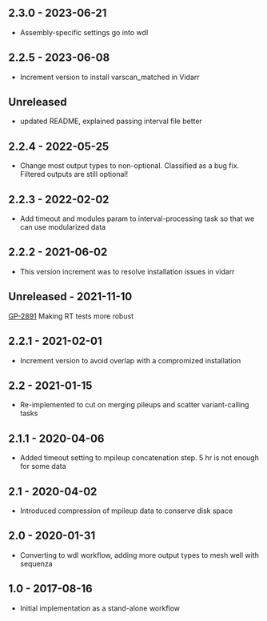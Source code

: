 ## 2.3.0 - 2023-06-21
- Assembly-specific settings go into wdl
## 2.2.5 - 2023-06-08
- Increment version to install varscan_matched in Vidarr
## Unreleased
- updated README, explained passing interval file better
## 2.2.4 - 2022-05-25
- Change most output types to non-optional. Classified as a bug fix. Filtered outputs are still optional!
## 2.2.3 - 2022-02-02
- Add timeout and modules param to interval-processing task so that we can use modularized data
## 2.2.2 - 2021-06-02
- This version increment was to resolve installation issues in vidarr
## Unreleased - 2021-11-10
[GP-2891](https://jira.oicr.on.ca/browse/GP-2891) Making RT tests more robust
## 2.2.1 - 2021-02-01
- Increment version to avoid overlap with a compromized installation
## 2.2   - 2021-01-15
- Re-implemented to cut on merging pileups and scatter variant-calling tasks
## 2.1.1 - 2020-04-06
- Added timeout setting to mpileup concatenation step. 5 hr is not enough for some data
## 2.1 - 2020-04-02
- Introduced compression of mpileup data to conserve disk space
## 2.0 - 2020-01-31
- Converting to wdl workflow, adding more output types to mesh well with sequenza
## 1.0 - 2017-08-16
- Initial implementation as a stand-alone workflow
